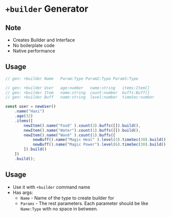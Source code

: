 # `+builder` Generator

## Note
* Creates Builder and Interface
* No boilerplate code
* Native performance

## Usage
```ts
// gen: +builder Name   Param:Type Param2:Type Param3:Type

// gen: +builder User   age:number   name:string   items:Item[]
// gen: +builder Item   name:string  count:number  buffs:Buff[]
// gen: +builder Buff   name:string  level:number  timeSec:number

const user = newUser()
	.name("Haxi")
	.age(32)
	.items([
		newItem().name("Food" ).count(3).buffs([]).build(),
		newItem().name("Water").count(1).buffs([]).build(),
		newItem().name("Wand" ).count(1).buffs([
			newBuff().name("Magic Heal" ).level(3).timeSec(30).build(),
			newBuff().name("Magic Power").level(6).timeSec(30).build(),
		]).build()
	])
	.build();
```


## Usage
* Use it with `+builder` command name
* Has args:
	* `Name` - Name of the type to create builder for
	* `Params` - The rest parameters. Each parameter should be like `Name:Type` with no space in between.